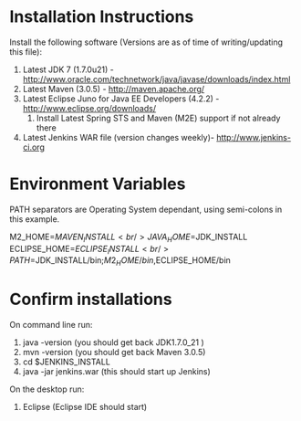 Installation Instructions
=========================

Install the following software (Versions are as of time of writing/updating this file):

1. Latest JDK 7 (1.7.0u21) - http://www.oracle.com/technetwork/java/javase/downloads/index.html
1. Latest Maven (3.0.5) - http://maven.apache.org/
1. Latest Eclipse Juno for Java EE Developers (4.2.2) - http://www.eclipse.org/downloads/ 
   1. Install Latest Spring STS and Maven (M2E) support if not already there
1. Latest Jenkins WAR file (version changes weekly)- http://www.jenkins-ci.org

Environment Variables
=====================

PATH separators are Operating System dependant, using semi-colons in this example.

M2_HOME=$MAVEN_INSTALL<br />
JAVA_HOME=$JDK_INSTALL<br />
ECLIPSE_HOME=$ECLIPSE_INSTALL<br />
PATH=$JDK_INSTALL/bin;$M2_HOME/bin,$ECLIPSE_HOME/bin<br />

Confirm installations
=====================

On command line run:

1. java -version (you should get back JDK1.7.0_21 )
1. mvn -version (you should get back Maven 3.0.5)
1. cd $JENKINS_INSTALL
1. java -jar jenkins.war (this should start up Jenkins)

On the desktop run:

1. Eclipse (Eclipse IDE should start)
